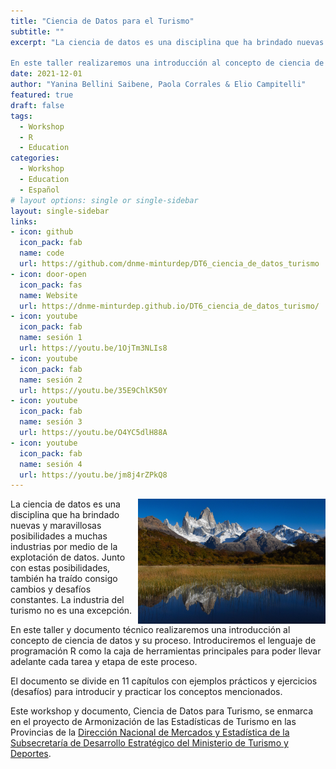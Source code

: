 ```yaml
---
title: "Ciencia de Datos para el Turismo"
subtitle: ""
excerpt: "La ciencia de datos es una disciplina que ha brindado nuevas y maravillosas posibilidades a muchas industrias por medio de la explotación de datos. Junto con estas posibilidades, también ha traído consigo cambios y desafíos constantes. La industria del turismo no es una excepción.

En este taller realizaremos una introducción al concepto de ciencia de datos y su proceso. Introduciremos el lenguaje de programación R como la caja de herramientas principales para poder llevar adelante cada tarea y etapa de este proceso."
date: 2021-12-01
author: "Yanina Bellini Saibene, Paola Corrales & Elio Campitelli"
featured: true
draft: false
tags:
  - Workshop
  - R
  - Education
categories:
  - Workshop
  - Education
  - Español
# layout options: single or single-sidebar
layout: single-sidebar
links:
- icon: github
  icon_pack: fab
  name: code
  url: https://github.com/dnme-minturdep/DT6_ciencia_de_datos_turismo
- icon: door-open
  icon_pack: fas
  name: Website
  url: https://dnme-minturdep.github.io/DT6_ciencia_de_datos_turismo/
- icon: youtube
  icon_pack: fab
  name: sesión 1
  url: https://youtu.be/1OjTm3NLIs8
- icon: youtube
  icon_pack: fab
  name: sesión 2
  url: https://youtu.be/35E9ChlK50Y
- icon: youtube
  icon_pack: fab
  name: sesión 3
  url: https://youtu.be/O4YC5dlH88A   
- icon: youtube
  icon_pack: fab
  name: sesión 4
  url: https://youtu.be/jm8j4rZPkQ8
---
```


<img src='featured.jpg' align="right" height="200" alt='Foto de una montaña  y un lago de la Patagonia Argentina. Foto por Marc Thunis en Unsplash'/>

La ciencia de datos es una disciplina que ha brindado nuevas y maravillosas posibilidades a muchas industrias por medio de la explotación de datos. Junto con estas posibilidades, también ha traído consigo cambios y desafíos constantes. La industria del turismo no es una excepción.

En este taller y documento técnico realizaremos una introducción al concepto de ciencia de datos y su proceso. Introduciremos el lenguaje de programación R como la caja de herramientas principales para poder llevar adelante cada tarea y etapa de este proceso.

El documento se divide en 11 capítulos con ejemplos prácticos y ejercicios (desafíos) para introducir y practicar los conceptos mencionados.

Este workshop y documento, Ciencia de Datos para Turismo, se enmarca en el proyecto de Armonización de las Estadísticas de Turismo en las Provincias de la [Dirección Nacional de Mercados y Estadística de la Subsecretaría de Desarrollo Estratégico del Ministerio de Turismo y Deportes](https://www.yvera.tur.ar/estadistica/). 
